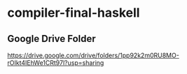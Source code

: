 # compiler-final-haskell

## Google Drive Folder
https://drive.google.com/drive/folders/1pp92k2m0RU8MO-rOIkt4IEhWe1CRt97l?usp=sharing

